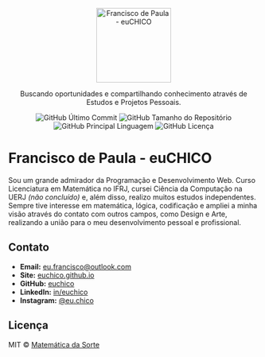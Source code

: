 <p  align="center">
	<a  href="https://euchico.github.io/">
		<img src="https://euchico.github.io/assets/img/euchico-perfil-1.jpg"  height="150"  width="auto" alt="Francisco de Paula - euCHICO" />
	</a>
</p>

<p  align="center" width="550px">
  Buscando oportunidades e compartilhando conhecimento através de Estudos e Projetos Pessoais.
</p>

<p  align="center">
	<img  alt="GitHub Último Commit"  src="https://img.shields.io/github/last-commit/euchico/euchico.github.io?style=for-the-badge">
	<img  alt="GitHub Tamanho do Repositório"  src="https://img.shields.io/github/repo-size/euchico/euchico.github.io?style=for-the-badge">
	<img  alt="GitHub Principal Linguagem"  src="https://img.shields.io/github/languages/top/euchico/euchico.github.io?style=for-the-badge">
	<img  alt="GitHub Licença"  src="https://img.shields.io/github/license/euchico/euchico.github.io?style=for-the-badge">
</p>


# Francisco de Paula - euCHICO
Sou um grande admirador da Programação e Desenvolvimento Web. Curso Licenciatura em Matemática no IFRJ, cursei Ciência da Computação na UERJ _(não concluído)_ e, além disso, realizo muitos estudos independentes. Sempre tive interesse em matemática, lógica, codificação e ampliei a minha visão através do contato com outros campos, como Design e Arte, realizando a união para o meu desenvolvimento pessoal e profissional.


<!--
Conteúdos

===

* [Sobre](##sobre)
* [Loterias](###loterias)
* [Como Utilizar](###como-utilizar)
* [Contribuição](###contribuicao)
* [Licença](##licenca)


## Sobre

Nesse repositório reunirei todos os algoritmos e estudos relacionados as loterias oficiais do Brasil. Por desenvolver sozinho, farei de forma gradual e continua em parceria com todo o projeto Matemática da Sorte.


### Loterias

| Loteria | Status | Banco de Dados | Última Funcionalidade |

| - | - | - | - |

| Dia de Sorte | *Em Espera* | | |
| Dupla Sena | *Em Espera* | | |
| Loteca | *Em Espera* | | |
| Loteria Federal | *Em Espera* | | |
| [Lotofácil](https://github.com/sortematematica/algoritmos-loteria/tree/master/lotofacil) | Em Desenvolvimento | [07/05/2021](https://github.com/sortematematica/algoritmos-loteria/tree/master/bd-loterias) | Análise de Paridade |
| Lotomania | *Em Espera* | | |
| Mega-Sena | *Em Espera* | | |
| Quina | *Em Espera* | | |
| Super Sete | *Em Espera* | | |
| Timemania | *Em Espera* | | |


### Como Utilizar

Nesse primeiro momento são códigos e elementos para quem já entende de programação ou gostaria de estudar o assunto, estando todo o conteúdo em Python. Um dos próximos passos de desenvolvimento do Projeto é tornar tudo acessível através do site.

Todo o conteúdo está sobre licença livre e está disponível para download e utilização ilimitada.


### Contribuição

Obrigado por estar interessado em tornar este projeto melhor. Sinta-se livre para ler, baixar, modificar... Enfim, utilizar da forma que preferir. Qualquer dúvida entre em contato através das redes sociais.
-->


## Contato

* **Email:** [eu.francisco@outlook.com](mailto:eu.francisco@outlook.com)
* **Site:** [euchico.github.io](http://euchico.com/)
* **GitHub:** [euchico](https://github.com/euchico/)
* **LinkedIn:** [in/euchico](https://www.linkedin.com/in/euchico/)
* **Instagram:** [@eu.chico](https://www.instagram.com/eu.chico/)


## Licença

MIT © [Matemática da Sorte](https://github.com/sortematematica)

